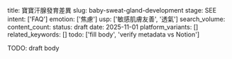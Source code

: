 title: 寶寶汗腺發育差異
slug: baby-sweat-gland-development
stage: SEE
intent: ['FAQ']
emotion: ['焦慮']
usp: ['敏感肌膚友善', '透氣']
search_volume: 
content_count: 
status: draft
date: 2025-11-01
platform_variants: []
related_keywords: []
todo: ['fill body', 'verify metadata vs Notion']

TODO: draft body
